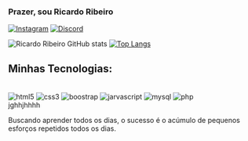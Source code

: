 ### Prazer, sou Ricardo Ribeiro

[![Instagram](https://img.shields.io/badge/Instagram-E4405F?style=for-the-badge&logo=instagram&logoColor=white)](https://instagram.com/_RicardoRibeiroB)
[![Discord](https://img.shields.io/badge/Discord-7289DA?style=for-the-badge&logo=discord&logoColor=white)](https://discord.gg/u6UaRPQ)

![Ricardo Ribeiro GitHub stats](https://github-readme-stats.vercel.app/api?username=RicardoRibeiroB&show_icons=true&theme=highcontrast)
[![Top Langs](https://github-readme-stats.vercel.app/api/top-langs/?username=RicardoRibeiroB)](https://github.com/RicardoRibeiroB/github-readme-stats)


## Minhas Tecnologias:

<div style="display: inline-block"><br> 
  <img align="center" alt="html5" src="https://img.shields.io/badge/HTML5-E34F26?style=for-the-badge&logo=html5&logoColor=white">
   <img align="center" alt="css3" src="https://img.shields.io/badge/CSS3-1572B6?style=for-the-badge&logo=css3&logoColor=white">
   <img align="center" alt="boostrap" src="https://img.shields.io/badge/Bootstrap-563D7C?style=for-the-badge&logo=bootstrap&logoColor=white">
  <img align="center" alt="jarvascript" src="https://img.shields.io/badge/JavaScript-323330?style=for-the-badge&logo=javascript&logoColor=F7DF1E">
  <img align="center" alt="mysql" src="https://img.shields.io/badge/MySQL-00000F?style=for-the-badge&logo=mysql&logoColor=white">
  <img align="center" alt="php" src="https://img.shields.io/badge/PHP-777BB4?style=for-the-badge&logo=php&logoColor=white">
</div><br>jghhjhhhh

Buscando aprender todos os dias, o sucesso é o acúmulo de pequenos esforços repetidos todos os dias.
